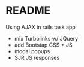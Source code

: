 # README

Using AJAX in rails task app
* mix Turbolinks w/ JQuery
* add Bootstap CSS + JS
* modal popups
* SJR JS responses
